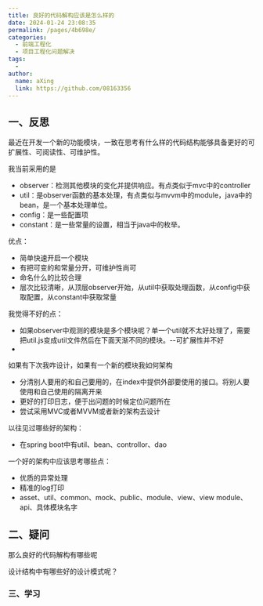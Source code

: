 ```yaml
---
title: 良好的代码解构应该是怎么样的
date: 2024-01-24 23:08:35
permalink: /pages/4b698e/
categories:
  - 前端工程化
  - 项目工程化问题解决
tags:
  - 
author: 
  name: aXing
  link: https://github.com/08163356
---
```







## 一、反思

最近在开发一个新的功能模块，一致在思考有什么样的代码结构能够具备更好的可扩展性、可阅读性、可维护性。

我当前采用的是

- observer：检测其他模块的变化并提供响应。有点类似于mvc中的controller
- util：是observer函数的基本处理，有点类似与mvvm中的module，java中的bean，是一个基本处理单位。
- config：是一些配置项
- constant：是一些常量的设置，相当于java中的枚举。
<!-- more -->

优点：

- 简单快速开启一个模块
- 有把可变的和常量分开，可维护性尚可
- 命名什么的比较合理
- 层次比较清晰，从顶层observer开始，从util中获取处理函数，从config中获取配置，从constant中获取常量

我觉得不好的点：

- 如果observer中观测的模块是多个模块呢？单一个util就不太好处理了，需要把util.js变成util文件然后在下面天渐不同的模块。--可扩展性并不好
- 

如果有下次我咋设计，如果有一个新的模块我如何架构

- 分清别人要用的和自己要用的，在index中提供外部要使用的接口。将别人要使用和自己使用的隔离开来
- 更好的打印日志，便于出问题的时候定位问题所在
- 尝试采用MVC或者MVVM或者新的架构去设计

以往见过哪些好的架构：

- 在spring boot中有util、bean、controllor、dao

一个好的架构中应该思考哪些点：

- 优质的异常处理
- 精准的log打印
- asset、util、common、mock、public、module、view、view module、api、具体模块名字



## 二、疑问

那么良好的代码解构有哪些呢

设计结构中有哪些好的设计模式呢？

### 三、学习

